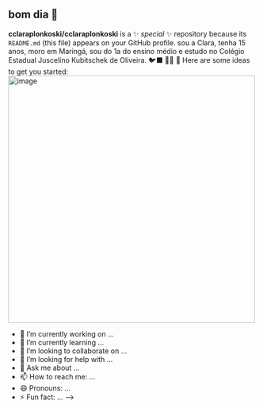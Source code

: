 ## bom dia 👋

**cclaraplonkoski/cclaraplonkoski** is a ✨ _special_ ✨ repository because its `README.md` (this file) appears on your GitHub profile.
sou a Clara, tenha 15 anos, moro em Maringá, sou do 1a do ensino médio e estudo no Colégio Estadual Juscelino Kubitschek de Oliveira. 🐦‍⬛ 🧛‍♀️ 🦇
Here are some ideas to get you started:
<img width="498" height="498" alt="image" src="https://github.com/user-attachments/assets/7ed75879-46b8-49cf-a208-d312ce45a1c4" />


- 🔭 I’m currently working on ...
- 🌱 I’m currently learning ...
- 👯 I’m looking to collaborate on ...
- 🤔 I’m looking for help with ...
- 💬 Ask me about ...
- 📫 How to reach me: ...
- 😄 Pronouns: ...
- ⚡ Fun fact: ...
-->
